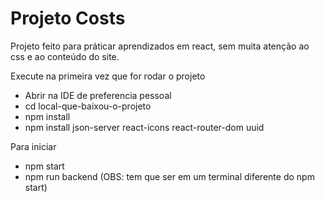 # Projeto Costs

Projeto feito para práticar aprendizados em react, sem muita atenção ao css e ao conteúdo do site.
 
Execute na primeira vez que for rodar o projeto
<ul>
 <li>Abrir na IDE de preferencia pessoal 
 <li>cd local-que-baixou-o-projeto 
 <li>npm install
 <li>npm install json-server react-icons react-router-dom uuid 
</ul>
Para iniciar <br>
<ul>
 <li>npm start 
 <li>npm run backend (OBS: tem que ser em um terminal diferente do npm start)
</ul>
